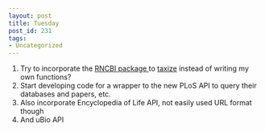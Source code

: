 ```yaml
---
layout: post
title: Tuesday
post_id: 231
tags: 
- Uncategorized
---
```


<ol>
	<li>Try to incorporate the <a href="http://cran.r-project.org/web/packages/RNCBI/index.html" target="_blank">RNCBI package </a>to <a href="https://sckott@github.com/sckott/taxize_.git" target="_blank">taxize</a> instead of writing my own functions?</li>
	<li>Start developing code for a wrapper to the new PLoS API to query their databases and papers, etc.</li>
	<li>Also incorporate Encyclopedia of Life API, not easily used URL format though</li>
	<li>And uBio API</li>
</ol>
